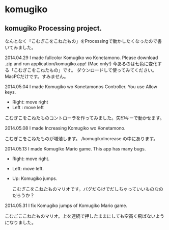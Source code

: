 komugiko
========

komugiko Processing project.
------
  なんとなく「こむぎこをこねたもの」をProcessingで動かしたくなったので書いてみました。

2014.04.29
  I made fullcolor Komugiko wo Konetamono.
Please download .zip and run application/komugiko.app!
(Mac only!)
  今あるのは七色に変化する「こむぎこをこねたもの」です。
ダウンロードして使ってみてください。MacPCだけです。すみません。

2014.05.04
  I made Komugiko wo Konetamonos Controller. You use Allow keys.
* Right: move right
* Left : move left

こむぎこをこねたものコントローラを作ってみました。矢印キーで動かせます。

2014.05.08
  I made Increasing Komugiko wo Konetamono.

  こむぎこをこねたものが増殖します。 /komugikoIncrease の中にあります。

2014.05.13
  I made Komugiko Mario game. This app has many bugs.
* Right: move right.
* Left: move left.
* Up: Komugiko jumps.

  こむぎこをこねたものマリオです。バグだらけでだしちゃっていいものなのだろうか？

2014.05.31
  I fix Komugiko jumps of Komugiko Mario game.

  こむごここねたものマリオ。上を連続で押したままにしても空高く飛ばないようになりました。
